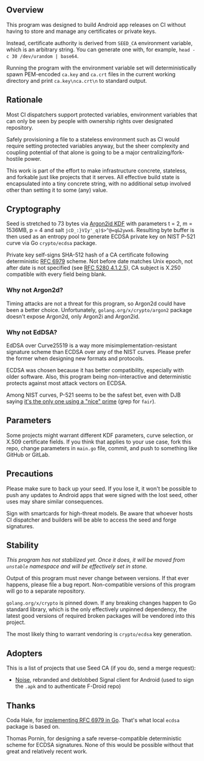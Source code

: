 ## Overview

This program was designed to build Android app releases on CI without having to
store and manage any certificates or private keys.

Instead, certificate authority is derived from `SEED_CA` environment variable,
which is an arbitrary string. You can generate one with, for example,
`head -c 30 /dev/urandom | base64`.

Running the program with the environment variable set will deterministically
spawn PEM-encoded `ca.key` and `ca.crt` files in the current working directory
and print `ca.key\nca.crt\n` to standard output.

## Rationale

Most CI dispatchers support protected variables, environment variables that can
only be seen by people with ownership rights over designated repository.

Safely provisioning a file to a stateless environment such as CI would require
setting protected variables anyway, but the sheer complexity and coupling
potential of that alone is going to be a major centralizing/fork-hostile power.

This work is part of the effort to make infrastructure concrete, stateless,
and forkable just like projects that it serves. All effective build state is
encapsulated into a tiny concrete string, with no additional setup involved
other than setting it to some (any) value.

## Cryptography

Seed is stretched to 73 bytes via [Argon2id KDF][argon2] with parameters t = 2,
m = 1536MB, p = 4 and salt `jcD_:}VIy'_q)$>^@=q&2ywx6`. Resulting byte buffer is
then used as an entropy pool to generate ECDSA private key on NIST P-521 curve
via Go `crypto/ecdsa` package.

Private key self-signs SHA-512 hash of a CA certificate following deterministic
[RFC 6979][rfc6979] scheme. Not before date matches Unix epoch, not after date
is not specified (see [RFC 5280 4.1.2.5][rfc5280-4.1.2.5]), CA subject is X.250
compatible with every field being blank.

### Why not Argon2d?

Timing attacks are not a threat for this program, so Argon2d could have been
a better choice. Unfortunately, `golang.org/x/crypto/argon2` package doesn't
expose Argon2d, only Argon2i and Argon2id.

### Why not EdDSA?

EdDSA over Curve25519 is a way more misimplementation-resistant signature scheme
than ECDSA over any of the NIST curves. Please prefer the former when designing
new formats and protocols.

ECDSA was chosen because it has better compatibility, especially with older
software. Also, this program being non-interactive and deterministic protects
against most attack vectors on ECDSA.

Among NIST curves, P-521 seems to be the safest bet, even with DJB saying
[it's the only one using a "nice" prime][djb-p521] (grep for `fair`).

[argon2]: https://tools.ietf.org/html/draft-irtf-cfrg-argon2-04
[rfc6979]: https://tools.ietf.org/html/rfc6979
[rfc5280-4.1.2.5]: https://tools.ietf.org/html/rfc5280#section-4.1.2.5
[djb-p521]: https://blog.cr.yp.to/20140323-ecdsa.html

## Parameters

Some projects might warrant different KDF parameters, curve selection, or X.509
certificate fields. If you think that applies to your use case, fork this repo,
change parameters in `main.go` file, commit, and push to something like GitHub
or GitLab.

## Precautions

Please make sure to back up your seed. If you lose it, it won't be possible to
push any updates to Android apps that were signed with the lost seed, other uses
may share similar consequences.

Sign with smartcards for high-threat models. Be aware that whoever hosts CI
dispatcher and builders will be able to access the seed and forge signatures.

## Stability

*This program has not stabilized yet. Once it does, it will be moved from
`unstable` namespace and will be effectively set in stone.*

Output of this program must never change between versions. If that ever happens,
please file a bug report. Non-compatible versions of this program will go to a
separate repository.

`golang.org/x/crypto` is pinned down. If any breaking changes happen to Go
standard library, which is the only effectively unpinned dependency, the latest
good versions of required broken packages will be vendored into this project.

The most likely thing to warrant vendoring is `crypto/ecdsa` key generation.

## Adopters

This is a list of projects that use Seed CA (if you do, send a merge request):

- [Noise](https://gitlab.com/prism-break/noise), rebranded and deblobbed Signal
client for Android (used to sign the `.apk` and to authenticate F-Droid repo)

## Thanks

Coda Hale, for [implementing RFC 6979 in Go](https://github.com/codahale/rfc6979).
That's what local `ecdsa` package is based on.

Thomas Pornin, for designing a safe reverse-compatible deterministic scheme for
ECDSA signatures. None of this would be possible without that great and
relatively recent work.
